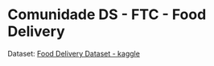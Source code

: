 # Comunidade DS - FTC - Food Delivery


Dataset: [Food Delivery Dataset - kaggle](https://www.kaggle.com/datasets/gauravmalik26/food-delivery-dataset)

